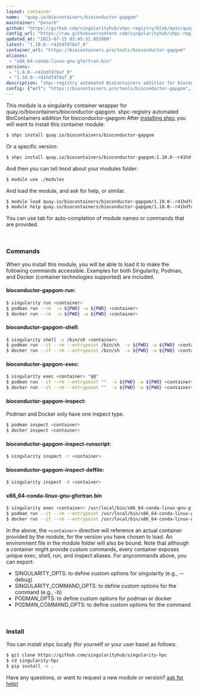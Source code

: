 ```yaml
---
layout: container
name:  "quay.io/biocontainers/bioconductor-gapgom"
maintainer: "@vsoch"
github: "https://github.com/singularityhub/shpc-registry/blob/main/quay.io/biocontainers/bioconductor-gapgom/container.yaml"
config_url: "https://raw.githubusercontent.com/singularityhub/shpc-registry/main/quay.io/biocontainers/bioconductor-gapgom/container.yaml"
updated_at: "2023-07-15 03:45:31.052060"
latest: "1.10.0--r41hdfd78af_0"
container_url: "https://biocontainers.pro/tools/bioconductor-gapgom"
aliases:
 - "x86_64-conda-linux-gnu-gfortran.bin"
versions:
 - "1.8.0--r41hdfd78af_0"
 - "1.10.0--r41hdfd78af_0"
description: "shpc-registry automated BioContainers addition for bioconductor-gapgom"
config: {"url": "https://biocontainers.pro/tools/bioconductor-gapgom", "maintainer": "@vsoch", "description": "shpc-registry automated BioContainers addition for bioconductor-gapgom", "latest": {"1.10.0--r41hdfd78af_0": "sha256:56c6d33a3ac5ede9328b3ca8ea6d7e9fbea72ebc04e53365d212b41f92b073d8"}, "tags": {"1.8.0--r41hdfd78af_0": "sha256:bda891c0ca33afe92f3176702cff09df7d014da054cc6a040443e3bc6e9ea463", "1.10.0--r41hdfd78af_0": "sha256:56c6d33a3ac5ede9328b3ca8ea6d7e9fbea72ebc04e53365d212b41f92b073d8"}, "docker": "quay.io/biocontainers/bioconductor-gapgom", "aliases": {"x86_64-conda-linux-gnu-gfortran.bin": "/usr/local/bin/x86_64-conda-linux-gnu-gfortran.bin"}}
---
```


This module is a singularity container wrapper for quay.io/biocontainers/bioconductor-gapgom.
shpc-registry automated BioContainers addition for bioconductor-gapgom
After [installing shpc](#install) you will want to install this container module:


```bash
$ shpc install quay.io/biocontainers/bioconductor-gapgom
```

Or a specific version:

```bash
$ shpc install quay.io/biocontainers/bioconductor-gapgom:1.10.0--r41hdfd78af_0
```

And then you can tell lmod about your modules folder:

```bash
$ module use ./modules
```

And load the module, and ask for help, or similar.

```bash
$ module load quay.io/biocontainers/bioconductor-gapgom/1.10.0--r41hdfd78af_0
$ module help quay.io/biocontainers/bioconductor-gapgom/1.10.0--r41hdfd78af_0
```

You can use tab for auto-completion of module names or commands that are provided.

<br>

### Commands

When you install this module, you will be able to load it to make the following commands accessible.
Examples for both Singularity, Podman, and Docker (container technologies supported) are included.

#### bioconductor-gapgom-run:

```bash
$ singularity run <container>
$ podman run --rm  -v ${PWD} -w ${PWD} <container>
$ docker run --rm  -v ${PWD} -w ${PWD} <container>
```

#### bioconductor-gapgom-shell:

```bash
$ singularity shell -s /bin/sh <container>
$ podman run --it --rm --entrypoint /bin/sh  -v ${PWD} -w ${PWD} <container>
$ docker run --it --rm --entrypoint /bin/sh  -v ${PWD} -w ${PWD} <container>
```

#### bioconductor-gapgom-exec:

```bash
$ singularity exec <container> "$@"
$ podman run --it --rm --entrypoint ""  -v ${PWD} -w ${PWD} <container> "$@"
$ docker run --it --rm --entrypoint ""  -v ${PWD} -w ${PWD} <container> "$@"
```

#### bioconductor-gapgom-inspect:

Podman and Docker only have one inspect type.

```bash
$ podman inspect <container>
$ docker inspect <container>
```

#### bioconductor-gapgom-inspect-runscript:

```bash
$ singularity inspect -r <container>
```

#### bioconductor-gapgom-inspect-deffile:

```bash
$ singularity inspect -d <container>
```


#### x86_64-conda-linux-gnu-gfortran.bin

```bash
$ singularity exec <container> /usr/local/bin/x86_64-conda-linux-gnu-gfortran.bin
$ podman run --it --rm --entrypoint /usr/local/bin/x86_64-conda-linux-gnu-gfortran.bin   -v ${PWD} -w ${PWD} <container> -c " $@"
$ docker run --it --rm --entrypoint /usr/local/bin/x86_64-conda-linux-gnu-gfortran.bin   -v ${PWD} -w ${PWD} <container> -c " $@"
```



In the above, the `<container>` directive will reference an actual container provided
by the module, for the version you have chosen to load. An environment file in the
module folder will also be bound. Note that although a container
might provide custom commands, every container exposes unique exec, shell, run, and
inspect aliases. For anycommands above, you can export:

 - SINGULARITY_OPTS: to define custom options for singularity (e.g., --debug)
 - SINGULARITY_COMMAND_OPTS: to define custom options for the command (e.g., -b)
 - PODMAN_OPTS: to define custom options for podman or docker
 - PODMAN_COMMAND_OPTS: to define custom options for the command

<br>

### Install

You can install shpc locally (for yourself or your user base) as follows:

```bash
$ git clone https://github.com/singularityhub/singularity-hpc
$ cd singularity-hpc
$ pip install -e .
```

Have any questions, or want to request a new module or version? [ask for help!](https://github.com/singularityhub/singularity-hpc/issues)